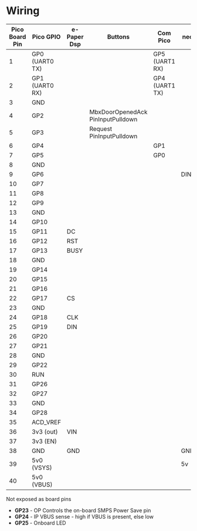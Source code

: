 # Wiring

| Pico Board Pin | Pico GPIO      | e-Paper Dsp | Buttons                           | Com Pico       |neo
| -------------- | -------------- | ----------- | --------------------------------- | -------------- |----
| 1              | GP0 (UART0 TX) |             |                                   | GP5 (UART1 RX) |
| 2              | GP1 (UART0 RX) |             |                                   | GP4 (UART1 TX) |
| 3              | GND            |             |                                   |                |
| 4              | GP2            |             | MbxDoorOpenedAck PinInputPulldown |                |
| 5              | GP3            |             | Request          PinInputPulldown |                |
| 6              | GP4            |             |                                   | GP1            |
| 7              | GP5            |             |                                   | GP0            |
| 8              | GND            |             |                                   |                |
| 9              | GP6            |             |                                   |                | DIN
| 10             | GP7            |             |                                   |                |
| 11             | GP8            |             |                                   |                |
| 12             | GP9            |             |                                   |                |
| 13             | GND            |             |                                   |                |
| 14             | GP10           |             |                                   |                |
| 15             | GP11           | DC          |                                   |                |
| 16             | GP12           | RST         |                                   |                |
| 17             | GP13           | BUSY        |                                   |                |
| 18             | GND            |             |                                   |                |
| 19             | GP14           |             |                                   |                |
| 20             | GP15           |             |                                   |                |
| 21             | GP16           |             |                                   |                |
| 22             | GP17           | CS          |                                   |                |
| 23             | GND            |             |                                   |                |
| 24             | GP18           | CLK         |                                   |                |
| 25             | GP19           | DIN         |                                   |                |
| 26             | GP20           |             |                                   |                |
| 27             | GP21           |             |                                   |                |
| 28             | GND            |             |                                   |                |
| 29             | GP22           |             |                                   |                |
| 30             | RUN            |             |                                   |                |
| 31             | GP26           |             |                                   |                |
| 32             | GP27           |             |                                   |                |
| 33             | GND            |             |                                   |                |
| 34             | GP28           |             |                                   |                |
| 35             | ACD_VREF       |             |                                   |                |
| 36             | 3v3 (out)      | VIN         |                                   |                |
| 37             | 3v3 (EN)       |             |                                   |                |
| 38             | GND            | GND         |                                   |                | GND
| 39             | 5v0 (VSYS)     |             |                                   |                | 5v
| 40             | 5v0 (VBUS)     |             |                                   |                |

Not exposed as board pins

* **GP23** - OP Controls the on-board SMPS Power Save pin
* **GP24** - IP VBUS sense - high if VBUS is present, else low
* **GP25** - Onboard LED
